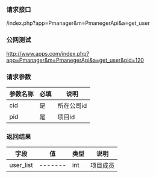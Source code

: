 ### **请求接口**
/index.php?app=Pmanager&m=PmanegerApi&a=get_user



### **公网测试**
http://www.apps.com/index.php?app=Pmanager&m=PmanegerApi&a=get_user&pid=120

### **请求参数**

| 参数名称  |必填|     说明      |
|------|-----|------|
| cid     | 是 |   所在公司id   |
| pid| 是 |  项目id   |

### **返回结果**
|字段        |值          |类型    |说明        |
| ---------  |--------    |-------- |--------  |
|user_list|-------   |int    |  项目成员|
